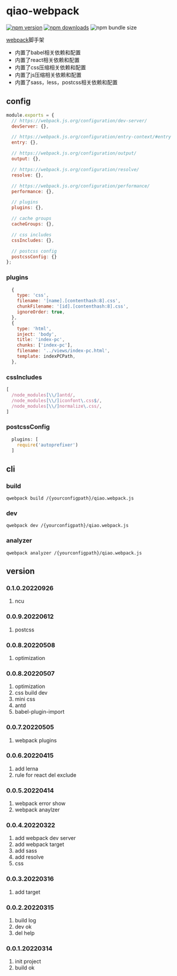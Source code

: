 # qiao-webpack

[![npm version](https://img.shields.io/npm/v/qiao-webpack.svg?style=flat-square)](https://www.npmjs.org/package/qiao-webpack)
[![npm downloads](https://img.shields.io/npm/dm/qiao-webpack.svg?style=flat-square)](https://npm-stat.com/charts.html?package=qiao-webpack)
![npm bundle size](https://img.shields.io/bundlephobia/minzip/qiao-webpack)

[webpack](https://webpack.js.org)脚手架
- 内置了babel相关依赖和配置
- 内置了react相关依赖和配置
- 内置了css压缩相关依赖和配置
- 内置了js压缩相关依赖和配置
- 内置了sass，less，postcss相关依赖和配置

## config
```javascript
module.exports = {
  // https://webpack.js.org/configuration/dev-server/
  devServer: {},

  // https://webpack.js.org/configuration/entry-context/#entry
  entry: {},

  // https://webpack.js.org/configuration/output/
  output: {},

  // https://webpack.js.org/configuration/resolve/
  resolve: {},

  // https://webpack.js.org/configuration/performance/
  performance: {},

  // plugins
  plugins: {},

  // cache groups
  cacheGroups: {},

  // css includes
  cssIncludes: {},

  // postcss config
  postcssConfig: {}
};
```

### plugins
```javascript
  {
    type: 'css',
    filename: '[name].[contenthash:8].css',
    chunkFilename: '[id].[contenthash:8].css',
    ignoreOrder: true,
  },
  {
    type: 'html',
    inject: 'body',
    title: 'index-pc',
    chunks: ['index-pc'],
    filename: '../views/index-pc.html',
    template: indexPCPath,
  },
```

### cssIncludes
```javascript
[
  /node_modules[\\/]antd/,
  /node_modules[\\/]iconfont\.css$/,
  /node_modules[\\/]normalize\.css/,
]
```

### postcssConfig
```javascript
  plugins: [
    require('autoprefixer')
  ]
```

## cli
### build
```shell
qwebpack build /{yourconfigpath}/qiao.webpack.js
```

### dev
```shell
qwebpack dev /{yourconfigpath}/qiao.webpack.js
```

### analyzer
```shell
qwebpack analyzer /{yourconfigpath}/qiao.webpack.js
```

## version
### 0.1.0.20220926
1. ncu
   
### 0.0.9.20220612
1. postcss

### 0.0.8.20220508
1. optimization

### 0.0.8.20220507
1. optimization
2. css build dev
3. mini css
4. antd
5. babel-plugin-import

### 0.0.7.20220505
1. webpack plugins

### 0.0.6.20220415
1. add lerna
2. rule for react del exclude

### 0.0.5.20220414
1. webpack error show
2. webpack anaylzer

### 0.0.4.20220322
1. add webpack dev server
2. add webpack target
3. add sass
4. add resolve
5. css

### 0.0.3.20220316
1. add target

### 0.0.2.20220315
1. build log
2. dev ok
3. del help

### 0.0.1.20220314
1. init project
2. build ok
